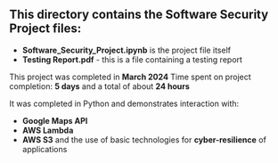 ## This directory contains the Software Security Project files:
*  **Software_Security_Project.ipynb** is the project file itself
*  **Testing Report.pdf** - this is a file containing a testing report

This project was completed in **March 2024**
Time spent on project completion: **5 days** and a total of about **24 hours**

It was completed in Python and demonstrates interaction with: 
*  **Google Maps API**
*  **AWS Lambda** 
*  **AWS S3** 
and the use of basic technologies for **cyber-resilience** of applications
